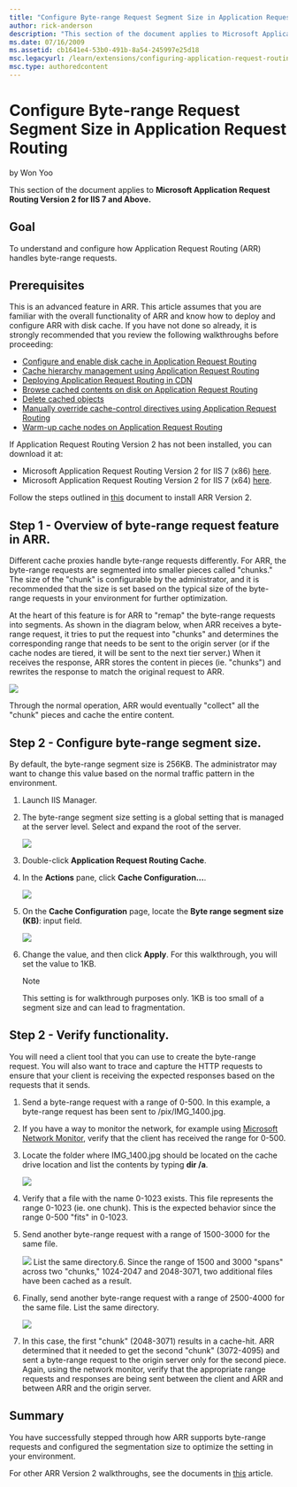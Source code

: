 ```yaml
---
title: "Configure Byte-range Request Segment Size in Application Request Routing"
author: rick-anderson
description: "This section of the document applies to Microsoft Application Request Routing Version 2 for IIS 7 and Above. Goal To understand and configure how Application..."
ms.date: 07/16/2009
ms.assetid: cb1641e4-53b0-491b-8a54-245997e25d18
msc.legacyurl: /learn/extensions/configuring-application-request-routing-arr/configure-byte-range-request-segment-size-in-application-request-routing
msc.type: authoredcontent
---
```

Configure Byte-range Request Segment Size in Application Request Routing
====================
by Won Yoo

This section of the document applies to **Microsoft Application Request Routing Version 2 for IIS 7 and Above.**

## Goal

To understand and configure how Application Request Routing (ARR) handles byte-range requests.

## Prerequisites

This is an advanced feature in ARR. This article assumes that you are familiar with the overall functionality of ARR and know how to deploy and configure ARR with disk cache. If you have not done so already, it is strongly recommended that you review the following walkthroughs before proceeding:

- [Configure and enable disk cache in Application Request Routing](configure-and-enable-disk-cache-in-application-request-routing.md)
- [Cache hierarchy management using Application Request Routing](cache-hierarchy-management-using-application-request-routing.md)
- [Deploying Application Request Routing in CDN](../installing-application-request-routing-arr/deploying-application-request-routing-in-cdn.md)
- [Browse cached contents on disk on Application Request Routing](browse-cached-contents-on-disk-on-application-request-routing.md)
- [Delete cached objects](delete-cached-objects.md)
- [Manually override cache-control directives using Application Request Routing](manually-override-cache-control-directives-using-application-request-routing.md)
- [Warm-up cache nodes on Application Request Routing](warm-up-cache-nodes-on-application-request-routing.md)

If Application Request Routing Version 2 has not been installed, you can download it at:

- Microsoft Application Request Routing Version 2 for IIS 7 (x86) [here](https://download.microsoft.com/download/4/D/F/4DFDA851-515F-474E-BA7A-5802B3C95101/ARRv2_setup_x86.EXE).
- Microsoft Application Request Routing Version 2 for IIS 7 (x64) [here](https://download.microsoft.com/download/3/4/1/3415F3F9-5698-44FE-A072-D4AF09728390/ARRv2_setup_x64.EXE).

Follow the steps outlined in [this](../installing-application-request-routing-arr/install-application-request-routing-version-2.md) document to install ARR Version 2.

## Step 1 - Overview of byte-range request feature in ARR.

Different cache proxies handle byte-range requests differently. For ARR, the byte-range requests are segmented into smaller pieces called "chunks." The size of the "chunk" is configurable by the administrator, and it is recommended that the size is set based on the typical size of the byte-range requests in your environment for further optimization.

At the heart of this feature is for ARR to "remap" the byte-range requests into segments. As shown in the diagram below, when ARR receives a byte-range request, it tries to put the request into "chunks" and determines the corresponding range that needs to be sent to the origin server (or if the cache nodes are tiered, it will be sent to the next tier server.) When it receives the response, ARR stores the content in pieces (ie. "chunks") and rewrites the response to match the original request to ARR.

![](configure-byte-range-request-segment-size-in-application-request-routing/_static/image1.jpg)

Through the normal operation, ARR would eventually "collect" all the "chunk" pieces and cache the entire content.

## Step 2 - Configure byte-range segment size.

By default, the byte-range segment size is 256KB. The administrator may want to change this value based on the normal traffic pattern in the environment.

1. Launch IIS Manager.
2. The byte-range segment size setting is a global setting that is managed at the server level. Select and expand the root of the server.

    ![](configure-byte-range-request-segment-size-in-application-request-routing/_static/image2.jpg)
3. Double-click **Application Request Routing Cache**.
4. In the **Actions** pane, click **Cache Configuration...**.

    ![](configure-byte-range-request-segment-size-in-application-request-routing/_static/image3.jpg)
5. On the **Cache Configuration** page, locate the **Byte range segment size (KB)**: input field.

    ![](configure-byte-range-request-segment-size-in-application-request-routing/_static/image4.jpg)
6. Change the value, and then click **Apply**. For this walkthrough, you will set the value to 1KB. 

    > [!NOTE]
    > This setting is for walkthrough purposes only. 1KB is too small of a segment size and can lead to fragmentation.

## Step 2 - Verify functionality.

You will need a client tool that you can use to create the byte-range request. You will also want to trace and capture the HTTP requests to ensure that your client is receiving the expected responses based on the requests that it sends.

1. Send a byte-range request with a range of 0-500. In this example, a byte-range request has been sent to /pix/IMG\_1400.jpg.
2. If you have a way to monitor the network, for example using [Microsoft Network Monitor](https://www.microsoft.com/downloads/details.aspx?FamilyID=983b941d-06cb-4658-b7f6-3088333d062f&amp;displaylang=en), verify that the client has received the range for 0-500.
3. Locate the folder where IMG\_1400.jpg should be located on the cache drive location and list the contents by typing **dir /a**.

    [![](configure-byte-range-request-segment-size-in-application-request-routing/_static/image6.jpg)](configure-byte-range-request-segment-size-in-application-request-routing/_static/image5.jpg)
4. Verify that a file with the name 0-1023 exists. This file represents the range 0-1023 (ie. one chunk). This is the expected behavior since the range 0-500 "fits" in 0-1023.
5. Send another byte-range request with a range of 1500-3000 for the same file.

    ![](configure-byte-range-request-segment-size-in-application-request-routing/_static/image7.jpg)
List the same directory.6. Since the range of 1500 and 3000 "spans" across two "chunks," 1024-2047 and 2048-3071, two additional files have been cached as a result.
7. Finally, send another byte-range request with a range of 2500-4000 for the same file. List the same directory.

    ![](configure-byte-range-request-segment-size-in-application-request-routing/_static/image8.jpg)
8. In this case, the first "chunk" (2048-3071) results in a cache-hit. ARR determined that it needed to get the second "chunk" (3072-4095) and sent a byte-range request to the origin server only for the second piece. Again, using the network monitor, verify that the appropriate range requests and responses are being sent between the client and ARR and between ARR and the origin server.

## Summary

You have successfully stepped through how ARR supports byte-range requests and configured the segmentation size to optimize the setting in your environment.

For other ARR Version 2 walkthroughs, see the documents in [this](../planning-for-arr/application-request-routing-version-2-overview.md) article.
